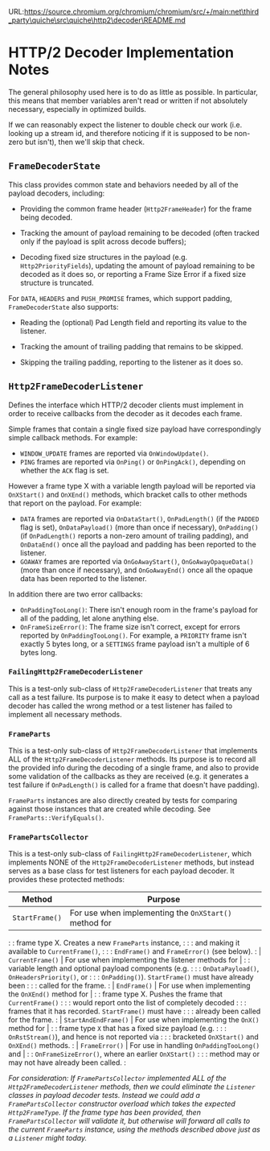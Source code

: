 URL:https://source.chromium.org/chromium/chromium/src/+/main:net\third_party\quiche\src\quiche\http2\decoder\README.md
# HTTP/2 Decoder Implementation Notes

The general philosophy used here is to do as little as possible. In particular,
this means that member variables aren't read or written if not absolutely
necessary, especially in optimized builds.

If we can reasonably expect the listener to double check our work (i.e. looking
up a stream id, and therefore noticing if it is supposed to be non-zero but
isn't), then we'll skip that check.

## `FrameDecoderState`

This class provides common state and behaviors needed by all of the payload
decoders, including:

*   Providing the common frame header (`Http2FrameHeader`) for the frame being
    decoded.

*   Tracking the amount of payload remaining to be decoded (often tracked only
    if the payload is split across decode buffers);

*   Decoding fixed size structures in the payload (e.g. `Http2PriorityFields`),
    updating the amount of payload remaining to be decoded as it does so, or
    reporting a Frame Size Error if a fixed size structure is truncated.

For `DATA`, `HEADERS` and `PUSH_PROMISE` frames, which support padding,
`FrameDecoderState` also supports:

*   Reading the (optional) Pad Length field and reporting its value to the
    listener.

*   Tracking the amount of trailing padding that remains to be skipped.

*   Skipping the trailing padding, reporting to the listener as it does so.

## `Http2FrameDecoderListener`

Defines the interface which HTTP/2 decoder clients must implement in order to
receive callbacks from the decoder as it decodes each frame.

Simple frames that contain a single fixed size payload have correspondingly
simple callback methods. For example:

*   `WINDOW_UPDATE` frames are reported via `OnWindowUpdate()`.
*   `PING` frames are reported via `OnPing()` or `OnPingAck()`, depending on
    whether the `ACK` flag is set.

However a frame type X with a variable length payload will be reported via
`OnXStart()` and `OnXEnd()` methods, which bracket calls to other methods that
report on the payload. For example:

*   `DATA` frames are reported via `OnDataStart()`, `OnPadLength()` (if the
    `PADDED` flag is set), `OnDataPayload()` (more than once if necessary),
    `OnPadding()` (if `OnPadLength()` reports a non-zero amount of trailing
    padding), and `OnDataEnd()` once all the payload and padding has been
    reported to the listener.
*   `GOAWAY` frames are reported via `OnGoAwayStart()`, `OnGoAwayOpaqueData()`
    (more than once if necessary), and `OnGoAwayEnd()` once all the opaque data
    has been reported to the listener.

In addition there are two error callbacks:

*   `OnPaddingTooLong()`: There isn't enough room in the frame's payload for all
    of the padding, let alone anything else.
*   `OnFrameSizeError()`: The frame size isn't correct, except for errors
    reported by `OnPaddingTooLong()`. For example, a `PRIORITY` frame isn't
    exactly 5 bytes long, or a `SETTINGS` frame payload isn't a multiple of 6
    bytes long.

### `FailingHttp2FrameDecoderListener`

This is a test-only sub-class of `Http2FrameDecoderListener` that treats any
call as a test failure. Its purpose is to make it easy to detect when a payload
decoder has called the wrong method or a test listener has failed to implement
all necessary methods.

### `FrameParts`

This is a test-only sub-class of `Http2FrameDecoderListener` that implements ALL
of the `Http2FrameDecoderListener` methods. Its purpose is to record all the
provided info during the decoding of a single frame, and also to provide some
validation of the callbacks as they are received (e.g. it generates a test
failure if `OnPadLength()` is called for a frame that doesn't have padding).

`FrameParts` instances are also directly created by tests for comparing against
those instances that are created while decoding. See
`FrameParts::VerifyEquals()`.

### `FramePartsCollector`

This is a test-only sub-class of `FailingHttp2FrameDecoderListener`, which
implements NONE of the `Http2FrameDecoderListener` methods, but instead serves
as a base class for test listeners for each payload decoder. It provides these
protected methods:

| Method               | Purpose                                               |
| -------------------- | ----------------------------------------------------- |
| `StartFrame()`       | For use when implementing the `OnXStart()` method for |
:                      : frame type X. Creates a new `FrameParts` instance,    :
:                      : and making it available to `CurrentFrame()`,          :
:                      : `EndFrame()` and `FrameError()` (see below).          :
| `CurrentFrame()`     | For use when implementing the listener methods for    |
:                      : variable length and optional payload components (e.g. :
:                      : `OnDataPayload()`, `OnHeadersPriority()`, or          :
:                      : `OnPadding()`). `StartFrame()` must have already been :
:                      : called for the frame.                                 :
| `EndFrame()`         | For use when implementing the `OnXEnd()` method for   |
:                      : frame type X. Pushes the frame that `CurrentFrame()`  :
:                      : would report onto the list of completely decoded      :
:                      : frames that it has recorded. `StartFrame()` must have :
:                      : already been called for the frame.                    :
| `StartAndEndFrame()` | For use when implementing the `OnX()` method for      |
:                      : frame type `X` that has a fixed size payload (e.g.    :
:                      : `OnRstStream()`), and hence is not reported via       :
:                      : bracketed `OnXStart()` and `OnXEnd()` methods.        :
| `FrameError()`       | For use in handling `OnPaddingTooLong()` and          |
:                      : `OnFrameSizeError()`, where an earlier `OnXStart()`   :
:                      : method may or may not have already been called.       :

*For consideration: If `FramePartsCollector` implemented ALL of the
`Http2FrameDecoderListener` methods, then we could eliminate the `Listener`
classes in payload decoder tests. Instead we could add a `FramePartsCollector`
constructor overload which takes the expected `Http2FrameType`. If the frame
type has been provided, then `FramePartsCollector` will validate it, but
otherwise will forward all calls to the current `FrameParts` instance, using the
methods described above just as a `Listener` might today.*
